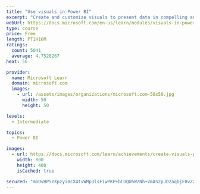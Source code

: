 ```yaml
---
title: "Use visuals in Power BI"
excerpt: "Create and customize visuals to present data in compelling and insightful ways."
webUrl: https://docs.microsoft.com/en-us/learn/modules/visuals-in-power-bi/
type: course
price: Free
length: PT1H16M
ratings:
  count: 5041
  average: 4.7528267
heat: 56

provider:
  name: Microsoft Learn
  domain: microsoft.com
  images:
    - url: /assets/images/organizations/microsoft.com-50x50.jpg
      width: 50
      height: 50

levels:
  - Intermediate

topics:
  - Power BI

images:
  - url: https://docs.microsoft.com/learn/achievements/create-visuals-power-bi-desktop-social.png
    width: 800
    height: 400
    isCached: true

secured: "moOvHP5YXpzyi0cX4tvWMp3lsFiwPKP+bCUQUhWZNh+VmAS2pJO2aqbjF8vZzs2jXFTFdYNWj2LAq1mnu3Q7dobaIBovDT2PV40J0QDORHmIMnPod3uKX+WiwFRp93AeB4PaKTrH4zgNQf1xZuIwzDq+P+YjsARCbQzCRv6xhPG7bj2hLX1vn+8TTTuMcKyoXUvs1/uwLzjR6DYsp/Q0ZpRoIgBkqScRmmhH/NzF3UxPjYPwmatLdljd5dA8RzooJzd3iyrNWGYZJKX+gLB6nnYHxS+nIFp8v5JsHXKel4tAI1LDGsrUjfaauanGc6r2E6je0OpZmBi///SBjV6FSVDuThPvE1N9rTj61MtZwqg8B8reow/08BbGLAO5Y9nYz6SGHxyAYQpwGvN4GOW7R6KEtI/XPxfaVFXu0QDJYE0=;lpDgOmyxNouUBE5zjIRTnA=="
---
```


